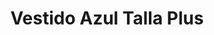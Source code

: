 ---
id: vestido-maxi-cobalt-blue-plus
title: Vestido Azul Talla Plus
regularPrice: 54.70
price: 43.76
image: 
    - vestido-maxi-cobalt-blue-plus-1.webp
    - vestido-maxi-cobalt-blue-plus-2.webp
description: Vestido maxi, cuello V, elástico en  cintura y bolsas a los lados.
material: Algodón
sizes: 
    - XL
    - 2XL
creationDate: "2025/02/01"
isSale: true
isStock: true
startDate: "2025-02-11"
endDate: "2025-02-15"
---